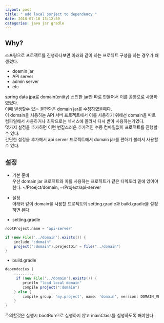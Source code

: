 ```yaml
---
layout: post
title: " add local porject to dependency "
date: 2018-07-10 13:12:59
categories: java jar gradle
---
```


## Why?  
스프링으로 프로젝트를 진행하다보면 아래와 같이 하는 프로젝트 구성을 하는 경우가 꽤 생겼다.  
- doamin jar  
- API server  
- admin server  
- etc  

spring data jpa로 domain(entity) 선언한 jar만 따로 만들어서 이를 공통으로 사용하였었다.  
이때 발생할수 있는 불편함은 domain jar를 수정하였을때다.  
이 domain을 사용하는 API 서버 프로젝트에서 이를 사용하기 위해선 domain을 따로 컴파일해서 사용하거나 최악으로는 넥서스에 올려서 다시 받아 사용하는거였다.  
몇가지 설정을 추가하면 이런 번잡스러운 추가적인 수동 컴파일없이 프로젝트를 진행할 수 있다.   
 간단한 설정을 추가해서 api server 프로젝트에서 domain jar를 편하기 불러서 사용할 수 있다.  


## 설정 
- 기본 준비  
우선 domain jar 프로젝트와 이를 사용하는 프로젝트가 같은 디렉토리 밑에 있어야 한다. 
 ~/Proejct/domain, ~/Project/api-server  

- 설정  
아래와 같이 domain을 사용할 프로젝트의 setting.gradle과 build.gradle을 설정하면 된다.  

- setting.gradle  

```groovy
rootProject.name = 'api-server'

if (new File('../domain').exists()) {
    include ":domain"
    project(":domain").projectDir = file("../domain")
}
```

- build.gradle  

```groovy
dependecies {
	.........
	 if (new File('../domain').exists()) {
        println "load local domain"
        compile project(":domain")
    } else {
        compile group: 'my.project', name: 'domain', version: DOMAIN_VERSION, changing: true
    }
}
```

주의할것은 실행시 bootRun으로 실행하지 않고 mainClass를 실행하도록 해야한다.


